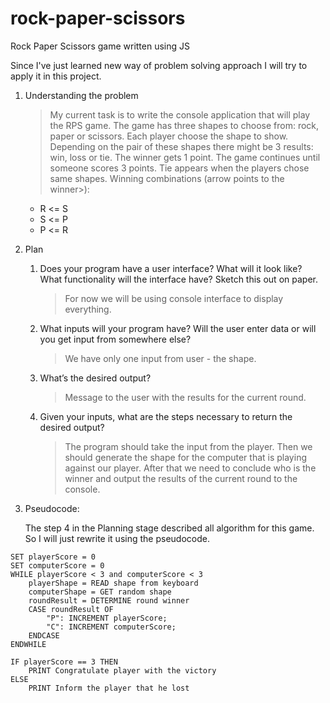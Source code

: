 # rock-paper-scissors

Rock Paper Scissors game written using JS

Since I've just learned new way of problem solving approach I will try to apply it in this project.

1. Understanding the problem
   > My current task is to write the console application that will play the RPS game. The game has three shapes to choose from: rock, paper or scissors. Each player choose the shape to show. Depending on the pair of these shapes there might be 3 results: win, loss or tie. The winner gets 1 point. The game continues until someone scores 3 points. Tie appears when the players chose same shapes.
   > Winning combinations (arrow points to the winner>):
   - R <= S
   - S <= P
   - P <= R
2. Plan

   1. Does your program have a user interface? What will it look like? What functionality will the interface have? Sketch this out on paper.
      > For now we will be using console interface to display everything.
   2. What inputs will your program have? Will the user enter data or will you get input from somewhere else?
      > We have only one input from user - the shape.
   3. What’s the desired output?
      > Message to the user with the results for the current round.
   4. Given your inputs, what are the steps necessary to return the desired output?
      > The program should take the input from the player. Then we should generate the shape for the computer that is playing against our player. After that we need to conclude who is the winner and output the results of the current round to the console.

3. Pseudocode:

   The step 4 in the Planning stage described all algorithm for this game. So I will just rewrite it using the pseudocode.

```
SET playerScore = 0
SET computerScore = 0
WHILE playerScore < 3 and computerScore < 3
    playerShape = READ shape from keyboard
    computerShape = GET random shape
    roundResult = DETERMINE round winner
    CASE roundResult OF
        "P": INCREMENT playerScore;
        "C": INCREMENT computerScore;
    ENDCASE
ENDWHILE

IF playerScore == 3 THEN
    PRINT Congratulate player with the victory
ELSE
    PRINT Inform the player that he lost
```
